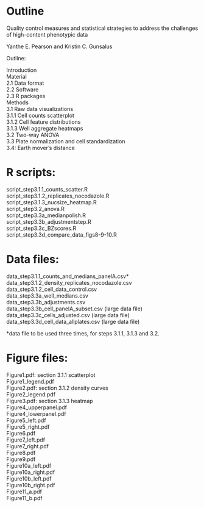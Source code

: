 # Outline

Quality control measures and statistical strategies to address the challenges of high-content phenotypic data

Yanthe E. Pearson and Kristin C. Gunsalus


Outline:  <br />

Introduction  <br />
Material <br />
2.1 Data format <br />
2.2 Software <br />
2.3 R packages <br />
Methods <br />
3.1 Raw data visualizations <br />
3.1.1 Cell counts scatterplot <br />
3.1.2 Cell feature distributions <br />
3.1.3 Well aggregate heatmaps <br />
3.2 Two-way ANOVA <br />
3.3 Plate normalization and cell standardization <br />
3.4: Earth mover’s distance <br />

# R scripts:
script_step3.1.1_counts_scatter.R <br />
script_step3.1.2_replicates_nocodazole.R <br />
script_step3.1.3_nucsize_heatmap.R <br />
script_step3.2_anova.R <br />
script_step3.3a_medianpolish.R <br />
script_step3.3b_adjustmentstep.R <br />
script_step3.3c_BZscores.R <br />
script_step3.3d_compare_data_figs8-9-10.R<br /> 

# Data files:
data_step3.1.1_counts_and_medians_panelA.csv* <br />
data_step3.1.2_density_replicates_nocodazole.csv <br />
data_step3.1.2_cell_data_control.csv <br />
data_step3.3a_well_medians.csv <br />
data_step3.3b_adjustments.csv  <br />
data_step3.3b_cell_panelA_subset.csv (large data file) <br />
data_step3.3c_cells_adjusted.csv (large data file) <br />
data_step3.3d_cell_data_allplates.csv (large data file) <br />

*data file to be used three times, for steps 3.1.1, 3.1.3 and 3.2.


# Figure files:
Figure1.pdf: section 3.1.1 scatterplot<br />
Figure1_legend.pdf<br />
Figure2.pdf: section 3.1.2 density curves<br />
Figure2_legend.pdf<br />
Figure3.pdf: section 3.1.3 heatmap<br />
Figure4_upperpanel.pdf<br />
Figure4_lowerpanel.pdf<br />
Figure5_left.pdf<br />
Figure5_right.pdf<br />
Figure6.pdf<br />
Figure7_left.pdf<br />
Figure7_right.pdf<br />
Figure8.pdf<br />
Figure9.pdf<br />
Figure10a_left.pdf<br />
Figure10a_right.pdf<br />
Figure10b_left.pdf<br />
Figure10b_right.pdf<br />
Figure11_a.pdf<br />
Figure11_b.pdf<br />


